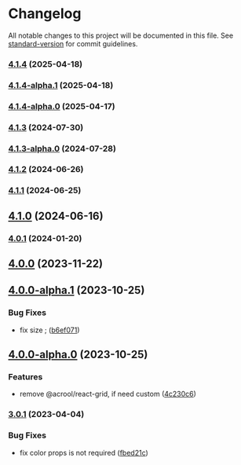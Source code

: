 # Changelog

All notable changes to this project will be documented in this file. See [standard-version](https://github.com/conventional-changelog/standard-version) for commit guidelines.

### [4.1.4](https://github.com/acrool/acrool-react-iconsvg/compare/v4.1.4-alpha.1...v4.1.4) (2025-04-18)

### [4.1.4-alpha.1](https://github.com/acrool/acrool-react-iconsvg/compare/v4.1.4-alpha.0...v4.1.4-alpha.1) (2025-04-18)

### [4.1.4-alpha.0](https://github.com/acrool/acrool-react-iconsvg/compare/v4.1.3...v4.1.4-alpha.0) (2025-04-17)

### [4.1.3](https://github.com/acrool/acrool-react-iconsvg/compare/v4.1.3-alpha.0...v4.1.3) (2024-07-30)

### [4.1.3-alpha.0](https://github.com/acrool/acrool-react-iconsvg/compare/v4.1.2...v4.1.3-alpha.0) (2024-07-28)

### [4.1.2](https://github.com/acrool/acrool-react-iconsvg/compare/v4.1.1...v4.1.2) (2024-06-26)

### [4.1.1](https://github.com/acrool/acrool-react-iconsvg/compare/v4.1.0...v4.1.1) (2024-06-25)

## [4.1.0](https://github.com/imagine10255/bear-react-iconsvg/compare/v4.0.1...v4.1.0) (2024-06-16)

### [4.0.1](https://github.com/imagine10255/bear-react-iconsvg/compare/v4.0.0...v4.0.1) (2024-01-20)

## [4.0.0](https://github.com/imagine10255/bear-react-iconsvg/compare/v4.0.0-alpha.1...v4.0.0) (2023-11-22)

## [4.0.0-alpha.1](https://github.com/imagine10255/bear-react-iconsvg/compare/v4.0.0-alpha.0...v4.0.0-alpha.1) (2023-10-25)


### Bug Fixes

* fix size ; ([b6ef071](https://github.com/imagine10255/bear-react-iconsvg/commit/b6ef071cebeee087f6072237174dc04d5e4723e1))

## [4.0.0-alpha.0](https://github.com/imagine10255/bear-react-iconsvg/compare/v3.0.1...v4.0.0-alpha.0) (2023-10-25)


### Features

* remove @acrool/react-grid, if need custom ([4c230c6](https://github.com/imagine10255/bear-react-iconsvg/commit/4c230c6c3a057338209c1bddf9d34ccc3210a4cd))

### [3.0.1](https://github.com/imagine10255/bear-react-iconsvg/compare/v3.0.0...v3.0.1) (2023-04-04)


### Bug Fixes

* fix color props is not required ([fbed21c](https://github.com/imagine10255/bear-react-iconsvg/commit/fbed21c6095eeaba30826f1be0e819700ec0f094))
